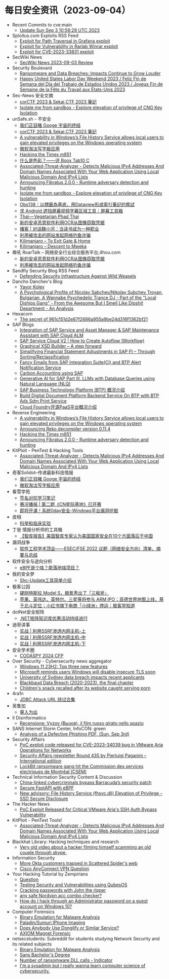 # 每日安全资讯（2023-09-04）

- Recent Commits to cve:main
  - [Update Sun Sep  3 10:56:28 UTC 2023](https://github.com/trickest/cve/commit/042ef973d1f244e5d407dab8f2a3143a795ff8ca)
- Sploitus.com Exploits RSS Feed
  - [Exploit for Path Traversal in Grafana exploit](https://sploitus.com/exploit?id=93193006-8661-546F-A799-2CBC481508A3&utm_source=rss&utm_medium=rss)
  - [Exploit for Vulnerability in Rarlab Winrar exploit](https://sploitus.com/exploit?id=183DB609-1132-578D-839C-FE6861E2EB37&utm_source=rss&utm_medium=rss)
  - [Exploit for CVE-2023-33831 exploit](https://sploitus.com/exploit?id=4051AA8A-DFB4-54B9-84AD-88ED8D9ED1A5&utm_source=rss&utm_medium=rss)
- SecWiki News
  - [SecWiki News 2023-09-03 Review](http://www.sec-wiki.com/?2023-09-03)
- Security Boulevard
  - [Ransomware and Data Breaches: Impacts Continue to Grow Louder](https://securityboulevard.com/2023/09/ransomware-and-data-breaches-impacts-continue-to-grow-louder/)
  - [Happy United States Labor Day Weekend 2023 / Feliz Fin de Semana del Día del Trabajo de Estados Unidos 2023 / Joyeux Fin de Semaine de la Fête du Travail aux États-Unis 2023](https://securityboulevard.com/2023/09/happy-united-states-labor-day-weekend-2023-feliz-fin-de-semana-del-dia-del-trabajo-de-estados-unidos-2023-joyeux-fin-de-semaine-de-la-fete-du-travail-aux-etats-unis-2023/)
- Sec-News 安全文摘
  - [corCTF 2023 & Sekai CTF 2023 筆記](https://govuln.com/news/url/3J0j)
  - [Isolate me from sandbox - Explore elevation of privilege of CNG Key Isolation](https://govuln.com/news/url/akpp)
- unSafe.sh - 不安全
  - [我们正目睹 Googe 宇宙的终结](https://buaq.net/go-176125.html)
  - [corCTF 2023 & Sekai CTF 2023 筆記](https://buaq.net/go-176124.html)
  - [A vulnerability in Windows’s File History Service allows local users to gain elevated privileges on the Windows operating system](https://buaq.net/go-176121.html)
  - [微软淘汰写字板应用](https://buaq.net/go-176122.html)
  - [Hacking the Timex m851](https://buaq.net/go-176120.html)
  - [什么是色彩？——评 Boox Tab10 C](https://buaq.net/go-176119.html)
  - [Associated-Threat-Analyzer - Detects Malicious IPv4 Addresses And Domain Names Associated With Your Web Application Using Local Malicious Domain And IPv4 Lists](https://buaq.net/go-176118.html)
  - [Announcing Fibratus 2.0.0 - Runtime adversary detection and hunting](https://buaq.net/go-176117.html)
  - [Isolate me from sandbox - Explore elevation of privilege of CNG Key Isolation](https://buaq.net/go-176115.html)
  - [Obs138｜以標籤為基底，用Dataview形成索引筆記的嘗試](https://buaq.net/go-176114.html)
  - [求 Android 遮挡屏幕视频字幕区域工具｜屏幕工具箱](https://buaq.net/go-176112.html)
  - [Thai — Vegetarian Phad Thai](https://buaq.net/go-176113.html)
  - [新的安卓恶意软件利用OCR从图像窃取凭据](https://buaq.net/go-176107.html)
  - [播客 | 对话魏小河：当读书成为一种职业](https://buaq.net/go-176110.html)
  - [利用被攻击的网站发起网络钓鱼诈骗](https://buaq.net/go-176108.html)
  - [Kilimanjaro – To Exit Gate & Home](https://buaq.net/go-176093.html)
  - [Kilimanjaro – Descent to Mweka](https://buaq.net/go-176094.html)
- 嘶吼 RoarTalk – 网络安全行业综合服务平台,4hou.com
  - [新的安卓恶意软件利用OCR从图像窃取凭据](https://www.4hou.com/posts/lk6M)
  - [利用被攻击的网站发起网络钓鱼诈骗](https://www.4hou.com/posts/XXw5)
- Sandfly Security Blog RSS Feed
  - [Defending Security Infrastructure Against Wild Weasels](https://sandflysecurity.com/blog/defending-security-infrastructure-against-wild-weasels)
- Dancho Danchev's Blog
  - [Yavor Kolev](https://ddanchev.blogspot.com/2023/09/yavor-kolev.html)
  - [A Psychological Profile of Nicolay Sabchev/Nikolay Subchev Troyan, Bulgarian, A Wannabe Psychedelic Trance DJ - Part of the "Local Diships Gang" - From the Awesome But I Smell Like Dipshit Department - An Analysis](https://ddanchev.blogspot.com/2023/09/a-psychological-profile-of-nicolay.html)
- Hexacorn
  - [The secret of 961c151d2e87f2686a955a9be24d316f1362bf21](https://www.hexacorn.com/blog/2023/09/03/the-secret-of-961c151d2e87f2686a955a9be24d316f1362bf21/)
- SAP Blogs
  - [Integration of SAP Service and Asset Manager & SAP Maintenance Assistant with SAP Cloud ALM](https://blogs.sap.com/2023/09/03/integration-of-sap-service-and-asset-manager-sap-maintenance-assistant-with-sap-cloud-alm/)
  - [SAP Service Cloud V2 | How to Create Autoflow (Workflow)](https://blogs.sap.com/2023/09/03/sap-service-cloud-v2-how-to-create-autoflow-workflow/)
  - [Graphical XSD Builder – A step forward](https://blogs.sap.com/2023/09/03/graphical-xsd-builder-a-step-forward/)
  - [Simplifying Financial Statement Adjustments in SAP FI – Through Sorting/Reclassification](https://blogs.sap.com/2023/09/03/simplifying-financial-statement-adjustments-in-sap-fi-through-sorting-reclassification/)
  - [Fancy Emails from SAP Integration Suite(CI) and BTP Alert Notification Service](https://blogs.sap.com/2023/09/03/fancy-emails-from-sap-integration-suiteci-and-btp-alert-notification-service/)
  - [Carbon Accounting using SAP](https://blogs.sap.com/2023/09/03/carbon-accounting-using-sap/)
  - [Generative AI for SAP Part III. LLMs with Database Queries using Natural Language (NLQ)](https://blogs.sap.com/2023/09/03/generative-ai-for-sap-part-iii.-llms-with-database-queries-using-natural-language-nlq/)
  - [SAP Business Technology Platform (BTP) 概况介绍](https://blogs.sap.com/2023/09/03/sap-business-technology-platform-btp-%e6%a6%82%e5%86%b5%e4%bb%8b%e7%bb%8d/)
  - [Build  Digital Document Platform Backend Service On BTP with  BTP Ads Sdm  Print Service](https://blogs.sap.com/2023/09/03/build-digital-document-platform-backend-service-on-btp-with-btp-ads-sdm-print-service/)
  - [Cloud Foundry开源PaaS平台概况介绍](https://blogs.sap.com/2023/09/03/cloud-foundry%e5%bc%80%e6%ba%90paas%e5%b9%b3%e5%8f%b0%e6%a6%82%e5%86%b5%e4%bb%8b%e7%bb%8d/)
- Reverse Engineering
  - [A vulnerability in Windows’s File History Service allows local users to gain elevated privileges on the Windows operating system](https://www.reddit.com/r/ReverseEngineering/comments/168y8hr/a_vulnerability_in_windowss_file_history_service/)
  - [Announcing Reko decompiler version 0.11.4](https://www.reddit.com/r/ReverseEngineering/comments/169478c/announcing_reko_decompiler_version_0114/)
  - [Hacking the Timex m851](https://www.reddit.com/r/ReverseEngineering/comments/168wfsi/hacking_the_timex_m851/)
  - [Announcing Fibratus 2.0.0 - Runtime adversary detection and hunting](https://www.reddit.com/r/ReverseEngineering/comments/168ui7i/announcing_fibratus_200_runtime_adversary/)
- KitPloit - PenTest & Hacking Tools
  - [Associated-Threat-Analyzer - Detects Malicious IPv4 Addresses And Domain Names Associated With Your Web Application Using Local Malicious Domain And IPv4 Lists](http://www.kitploit.com/2023/09/associated-threat-analyzer-detects.html)
- 奇客Solidot–传递最新科技情报
  - [我们正目睹 Googe 宇宙的终结](https://www.solidot.org/story?sid=75977)
  - [微软淘汰写字板应用](https://www.solidot.org/story?sid=75976)
- 看雪学苑
  - [签名对抗学习笔记](https://mp.weixin.qq.com/s?__biz=MjM5NTc2MDYxMw==&mid=2458515993&idx=1&sn=978e3168e506b19daab2a7e78c689bea&chksm=b18eca9386f943855b6833305fe2103c05acdf1d9c4c99036faeeb4dfc32eb11a008073c50c2&scene=58&subscene=0#rd)
  - [赛况播报 | 第二题《CN星际基地》已开赛](https://mp.weixin.qq.com/s?__biz=MjM5NTc2MDYxMw==&mid=2458515993&idx=2&sn=6bff5e423980e7aaaab5da5504fc44c1&chksm=b18eca9386f943853ccfaad94beabff9b3e4ca465ad1dc8ffa9a5ce613f7dce2f57550f14dcb&scene=58&subscene=0#rd)
  - [即将开课！系统0day安全-Windows平台漏洞挖掘](https://mp.weixin.qq.com/s?__biz=MjM5NTc2MDYxMw==&mid=2458515993&idx=3&sn=beddac3c601892af9fb977054dea0a80&chksm=b18eca9386f943854a61b88c09a13667c8d2c086038a6131afa6265ca3565dd726d28f2f21b7&scene=58&subscene=0#rd)
- 皮相
  - [科举和临床实验](https://mp.weixin.qq.com/s?__biz=MzI0NDA5MDYyNA==&mid=2648257195&idx=1&sn=04b45fe49f740fcb06457c7843bcb9b5&chksm=f14e80c4c63909d27c936f3d9afc663953cc7b011fbedaa6aab8b549e9e6b801c156403c4d06&scene=58&subscene=0#rd)
- 丁爸 情报分析师的工具箱
  - [【智库报告】美国智库专家认为美国国家安全在10个方面落后于中国](https://mp.weixin.qq.com/s?__biz=MzI2MTE0NTE3Mw==&mid=2651138416&idx=1&sn=9dba17dcdf2cd3946bf1f44b6d4edabb&chksm=f1af5e4ac6d8d75c8ada9540b0880d4f3c50756ba2875cd6fb009380befa48d9593215bc2d2e&scene=58&subscene=0#rd)
- 漏洞战争
  - [软件工程学术顶会——ESEC/FSE 2022 议题（网络安全方向）清单、摘要与总结](https://mp.weixin.qq.com/s?__biz=MzU0MzgzNTU0Mw==&mid=2247485163&idx=1&sn=0452ca44f41a1ecbf67d27ac001c2f32&chksm=fb041213cc739b05a89c6ae6f06187d39b0357df41952cf973353b40728beb48e858db2cba7e&scene=58&subscene=0#rd)
- 软件安全与逆向分析
  - [eBPF是个啥？能落地啥项目？](https://mp.weixin.qq.com/s?__biz=MzU3MTY5MzQxMA==&mid=2247484455&idx=1&sn=ce5836723be50b14644ffef7ed4ed0aa&chksm=fcdd042acbaa8d3c593be922907e44e2d9f83a457262e4a66495b32f488d497aab46f50b5a38&scene=58&subscene=0#rd)
- 我的安全梦
  - [Shc-Update工具简单介绍](https://mp.weixin.qq.com/s?__biz=MzU3NDY1NTYyOQ==&mid=2247485668&idx=1&sn=54dab7f89f47ba52b8467a58e2d5f1cc&chksm=fd2e5506ca59dc10caad7a5b5580c017e80815640da049975f0ebfdf0480c0c2fa72fdab86bb&scene=58&subscene=0#rd)
- 极客公园
  - [硬刚特斯拉 Model S，极氪秀出了「三板斧」](https://mp.weixin.qq.com/s?__biz=MTMwNDMwODQ0MQ==&mid=2653009096&idx=1&sn=ac1ea01a6f70550f3509c17ba1b1ba34&chksm=7e54c97e492340688694f521f2f18afdc44daae003e14726403616cbe63ca4796b7db35be87f&scene=58&subscene=0#rd)
  - [苹果、英伟达、英特尔、三星等将参与 ARM IPO；高德世界地图上线，基于北斗定位；小红书旗下电商「小绿洲」停运｜极客早知道](https://mp.weixin.qq.com/s?__biz=MTMwNDMwODQ0MQ==&mid=2653009086&idx=1&sn=c1fa2af68df8324c6231555218f075ea&chksm=7e54c9084923401ea9bd738f447c001f8d50b8a0b360a839db610778dbf22b76e2022f692a1b&scene=58&subscene=0#rd)
- dotNet安全矩阵
  - [.NET矩阵知识库优惠活动持续进行](https://mp.weixin.qq.com/s?__biz=MzUyOTc3NTQ5MA==&mid=2247488502&idx=2&sn=2922808f80b7005b9aed81a50a51b4da&chksm=fa5abd1bcd2d340d9471461557d7e5b34829d676fa4241e8798b7cfc2146101fe64315fde6f8&scene=58&subscene=0#rd)
- 迪哥讲事
  - [实战 | 利用SSRF渗透内网主机-上](https://mp.weixin.qq.com/s?__biz=MzIzMTIzNTM0MA==&mid=2247491832&idx=1&sn=58192c231d9e30d3fbef31b2ebbecea7&chksm=e8a5ea9bdfd2638d80f0e4c0b20e39c1737f98cd198b528c6d4d461b3e9a2a88611122bfa886&scene=58&subscene=0#rd)
  - [实战 | 利用SSRF渗透内网主机-中](https://mp.weixin.qq.com/s?__biz=MzIzMTIzNTM0MA==&mid=2247491832&idx=2&sn=8845ad9624431d97ba47fb2c474cb597&chksm=e8a5ea9bdfd2638db7d528fe143b0c46489530a3a5f09847fcf2e7cd9086ff398f99e369c01a&scene=58&subscene=0#rd)
  - [实战 | 利用SSRF渗透内网主机-下](https://mp.weixin.qq.com/s?__biz=MzIzMTIzNTM0MA==&mid=2247491832&idx=3&sn=f05fba5a56a2be9d711fa53b157ed68b&chksm=e8a5ea9bdfd2638d72081bc1952901a59727ba7f04fe8cabe7a0cbc574de11f1bba8ba045b80&scene=58&subscene=0#rd)
- 安全学术圈
  - [CODASPY 2024 CFP](https://mp.weixin.qq.com/s?__biz=MzU5MTM5MTQ2MA==&mid=2247489372&idx=1&sn=8695f7379bfcfcc0cbc952e326de4135&chksm=fe2ee8d7c95961c16170375cfe2eaae1cb6503f5be4d50812f8e14ffb9755620cda0da28e2be&scene=58&subscene=0#rd)
- Over Security - Cybersecurity news aggregator
  - [Windows 11 23H2: Top three new features](https://www.bleepingcomputer.com/news/microsoft/windows-11-23h2-top-three-new-features/)
  - [Microsoft reminds users Windows will disable insecure TLS soon](https://www.bleepingcomputer.com/news/microsoft/microsoft-reminds-users-windows-will-disable-insecure-tls-soon/)
  - [University of Sydney data breach impacts recent applicants](https://www.bleepingcomputer.com/news/security/university-of-sydney-data-breach-impacts-recent-applicants/)
  - [Blackbaud Data Breach (2020-2023), the final chapter](https://www.suspectfile.com/blackbaud-data-breach-2020-2023-the-final-chapter/)
  - [Children's snack recalled after its website caught serving porn](https://www.bleepingcomputer.com/news/security/childrens-snack-recalled-after-its-website-caught-serving-porn/)
- 4ra1n
  - [JDBC Attack URL 绕过合集](https://mp.weixin.qq.com/s?__biz=MzkzOTQzOTE1NQ==&mid=2247483794&idx=1&sn=5889cdcea1f972a099d1c09f8019a927&chksm=c2f1a4cef5862dd860bdfbfc912c99771f41da23189fd3d777d65be91cfe00c17c451a7380c1&scene=58&subscene=0#rd)
- 吴鲁加
  - [量入为出](https://mp.weixin.qq.com/s?__biz=Mzg5NDY4ODM1MA==&mid=2247484500&idx=1&sn=fc7c3188b81ee3967c97fb31925cc3a4&chksm=c01a8965f76d0073a918d462145d71f27ade50750f93c23d5d7b7d3d7e47e78043897cc2e5a3&scene=58&subscene=0#rd)
- Il Disinformatico
  - [Recensione: Vyzov (Вызов), il film russo girato nello spazio](http://attivissimo.blogspot.com/2023/09/recensione-vyzov-il-film-russo-girato.html)
- SANS Internet Storm Center, InfoCON: green
  - [Analysis of a Defective Phishing PDF, (Sun, Sep 3rd)](https://isc.sans.edu/diary/rss/30184)
- Security Affairs
  - [PoC exploit code released for CVE-2023-34039 bug in VMware Aria Operations for Networks](https://securityaffairs.com/150282/hacking/vmware-aria-operations-for-networks-flaw-poc.html)
  - [Security Affairs newsletter Round 435 by Pierluigi Paganini – International edition](https://securityaffairs.com/150277/breaking-news/security-affairs-newsletter-round-435-by-pierluigi-paganini-international-edition.html)
  - [LockBit ransomware gang hit the Commission des services electriques de Montréal (CSEM)](https://securityaffairs.com/150247/cyber-crime/lockbit-ransomware-csem.html)
- Technical Information Security Content & Discussion
  - [China-linked cybercriminals bypass Barracuda’s security patch](https://www.reddit.com/r/netsec/comments/16970xu/chinalinked_cybercriminals_bypass_barracudas/)
  - [Secure FastAPI with eBPF](https://www.reddit.com/r/netsec/comments/168u3c9/secure_fastapi_with_ebpf/)
  - [New advisory: File History Service (fhsvc.dll) Elevation of Privilege - SSD Secure Disclosure](https://www.reddit.com/r/netsec/comments/168y8e4/new_advisory_file_history_service_fhsvcdll/)
- The Hacker News
  - [PoC Exploit Released for Critical VMware Aria's SSH Auth Bypass Vulnerability](https://thehackernews.com/2023/09/poc-exploit-released-for-critical.html)
- KitPloit - PenTest Tools!
  - [Associated-Threat-Analyzer - Detects Malicious IPv4 Addresses And Domain Names Associated With Your Web Application Using Local Malicious Domain And IPv4 Lists](http://www.kitploit.com/2023/09/associated-threat-analyzer-detects.html)
- Blackhat Library: Hacking techniques and research
  - [Very old video about a hacker filming himself scamming an old couple through skype.](https://www.reddit.com/r/blackhat/comments/1698v2q/very_old_video_about_a_hacker_filming_himself/)
- Information Security
  - [More Okta customers trapped in Scattered Spider's web](https://www.reddit.com/r/Information_Security/comments/1697vx0/more_okta_customers_trapped_in_scattered_spiders/)
  - [Cisco AnyConnect VPN Question](https://www.reddit.com/r/Information_Security/comments/168iahx/cisco_anyconnect_vpn_question/)
- Your Hacking Tutorial by Zempirians
  - [Question](https://www.reddit.com/r/HowToHack/comments/169b0ih/question/)
  - [Testing Security and Vulnerabilities using QubesOS](https://www.reddit.com/r/HowToHack/comments/168iz5s/testing_security_and_vulnerabilities_using_qubesos/)
  - [Cracking passwords with John the ripper](https://www.reddit.com/r/HowToHack/comments/168ih7v/cracking_passwords_with_john_the_ripper/)
  - [any safe Nordvpn acc combo checker?](https://www.reddit.com/r/HowToHack/comments/168k9gy/any_safe_nordvpn_acc_combo_checker/)
  - [How do I hack through an Administrator password on a guest account on Windows 10?](https://www.reddit.com/r/HowToHack/comments/168i4yu/how_do_i_hack_through_an_administrator_password/)
- Computer Forensics
  - [Binary Emulation for Malware Analysis](https://www.reddit.com/r/computerforensics/comments/16934yi/binary_emulation_for_malware_analysis/)
  - [Paladin/Sumuri IPhone Imaging](https://www.reddit.com/r/computerforensics/comments/169bt0k/paladinsumuri_iphone_imaging/)
  - [Does Anybody Use Donglify or Similar Service?](https://www.reddit.com/r/computerforensics/comments/168zvbk/does_anybody_use_donglify_or_similar_service/)
  - [AXIOM Magnet Forensic](https://www.reddit.com/r/computerforensics/comments/168t25q/axiom_magnet_forensic/)
- netsecstudents: Subreddit for students studying Network Security and its related subjects
  - [Binary Emulation for Malware Analysis](https://www.reddit.com/r/netsecstudents/comments/1692w3d/binary_emulation_for_malware_analysis/)
  - [Sans Bachelor's Degree](https://www.reddit.com/r/netsecstudents/comments/1695hs7/sans_bachelors_degree/)
  - [Number of ransomware DLL calls - Indicator](https://www.reddit.com/r/netsecstudents/comments/1698pe5/number_of_ransomware_dll_calls_indicator/)
  - [I'm a sysadmin but I really wanna learn computer science of cybersecurity.](https://www.reddit.com/r/netsecstudents/comments/1692uuy/im_a_sysadmin_but_i_really_wanna_learn_computer/)
